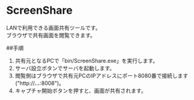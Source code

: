 # ScreenShare
LANで利用できる画面共有ツールです。  
ブラウザで共有画面を閲覧できます。

##手順
1. 共有元となるPCで「bin/ScreenShare.exe」を実行します。
2. サーバ設立ボタンでサーバを起動します。
3. 閲覧側はブラウザで共有元PCのIPアドレスにポート8080番で接続します("http://***.***.***.***:8008")。
4. キャプチャ開始ボタンを押すと、画面が共有されます。

